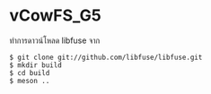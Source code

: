 # vCowFS_G5

ทำการดาวน์โหลด libfuse จาก

    $ git clone git://github.com/libfuse/libfuse.git
    $ mkdir build
    $ cd build
    $ meson ..
